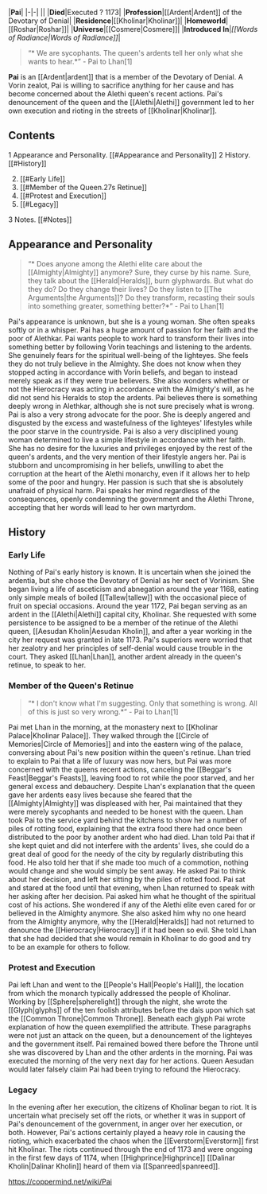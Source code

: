 |**Pai**|
|-|-|
||
|**Died**|Executed ? 1173|
|**Profession**|[[Ardent\|Ardent]] of the Devotary of Denial|
|**Residence**|[[Kholinar\|Kholinar]]|
|**Homeworld**|[[Roshar\|Roshar]]|
|**Universe**|[[Cosmere\|Cosmere]]|
|**Introduced In**|*[[Words of Radiance\|Words of Radiance]]*|

>“* We are sycophants. The queen's ardents tell her only what she wants to hear.*”
\- Pai to Lhan[1]


**Pai** is an [[Ardent\|ardent]] that is a member of the Devotary of Denial. A Vorin zealot, Pai is willing to sacrifice anything for her cause and has become concerned about the Alethi queen's recent actions. Pai's denouncement of the queen and the [[Alethi\|Alethi]] government led to her own execution and rioting in the streets of [[Kholinar\|Kholinar]].

## Contents

1 Appearance and Personality. [[#Appearance and Personality]] 
2 History. [[#History]] 

2. [[#Early Life]] 
2. [[#Member of the Queen.27s Retinue]] 
2. [[#Protest and Execution]] 
2. [[#Legacy]] 


3 Notes. [[#Notes]] 


## Appearance and Personality
>“* Does anyone among the Alethi elite care about the [[Almighty\|Almighty]] anymore? Sure, they curse by his name. Sure, they talk about the [[Herald\|Heralds]], burn glyphwards. But what do they do? Do they change their lives? Do they listen to [[The Arguments\|the Arguments]]? Do they transform, recasting their souls into something greater, something better?*”
\- Pai to Lhan[1]


Pai's appearance is unknown, but she is a young woman. She often speaks softly or in a whisper.
Pai has a huge amount of passion for her faith and the poor of Alethkar. Pai wants people to work hard to transform their lives into something better by following Vorin teachings and listening to the ardents. She genuinely fears for the spiritual well-being of the lighteyes. She feels they do not truly believe in the Almighty. She does not know when they stopped acting in accordance with Vorin beliefs, and began to instead merely speak as if they were true believers. She also wonders whether or not the Hierocracy was acting in accordance with the Almighty's will, as he did not send his Heralds to stop the ardents. Pai believes there is something deeply wrong in Alethkar, although she is not sure precisely what is wrong. Pai is also a very strong advocate for the poor. She is deeply angered and disgusted by the excess and wastefulness of the lighteyes' lifestyles while the poor starve in the countryside.
Pai is also a very disciplined young woman determined to live a simple lifestyle in accordance with her faith. She has no desire for the luxuries and privileges enjoyed by the rest of the queen's ardents, and the very mention of their lifestyle angers her. Pai is stubborn and uncompromising in her beliefs, unwilling to abet the corruption at the heart of the Alethi monarchy, even if it allows her to help some of the poor and hungry. Her passion is such that she is absolutely unafraid of physical harm. Pai speaks her mind regardless of the consequences, openly condemning the government and the Alethi Throne, accepting that her words will lead to her own martyrdom.

## History
### Early Life
Nothing of Pai's early history is known. It is uncertain when she joined the ardentia, but she chose the Devotary of Denial as her sect of Vorinism. She began living a life of asceticism and abnegation around the year 1168, eating only simple meals of boiled [[Tallew\|tallew]] with the occasional piece of fruit on special occasions. Around the year 1172, Pai began serving as an ardent in the [[Alethi\|Alethi]] capital city, Kholinar. She requested with some persistence to be assigned to be a member of the retinue of the Alethi queen, [[Aesudan Kholin\|Aesudan Kholin]], and after a year working in the city her request was granted in late 1173. Pai's superiors were worried that her zealotry and her principles of self-denial would cause trouble in the court. They asked [[Lhan\|Lhan]], another ardent already in the queen's retinue, to speak to her.

### Member of the Queen's Retinue
>“* I don't know what I'm suggesting. Only that something is wrong. All of this is just so very wrong.*”
\- Pai to Lhan[1]


Pai met Lhan in the morning, at the monastery next to [[Kholinar Palace\|Kholinar Palace]]. They walked through the [[Circle of Memories\|Circle of Memories]] and into the eastern wing of the palace, conversing about Pai's new position within the queen's retinue. Lhan tried to explain to Pai that a life of luxury was now hers, but Pai was more concerned with the queens recent actions, canceling the [[Beggar's Feast\|Beggar's Feasts]], leaving food to rot while the poor starved, and her general excess and debauchery. Despite Lhan's explanation that the queen gave her ardents easy lives because she feared that the [[Almighty\|Almighty]] was displeased with her, Pai maintained that they were merely sycophants and needed to be honest with the queen.
Lhan took Pai to the service yard behind the kitchens to show her a number of piles of rotting food, explaining that the extra food there had once been distributed to the poor by another ardent who had died. Lhan told Pai that if she kept quiet and did not interfere with the ardents' lives, she could do a great deal of good for the needy of the city by regularly distributing this food. He also told her that if she made too much of a commotion, nothing would change and she would simply be sent away. He asked Pai to think about her decision, and left her sitting by the piles of rotted food.
Pai sat and stared at the food until that evening, when Lhan returned to speak with her asking after her decision. Pai asked him what he thought of the spiritual cost of his actions. She wondered if any of the Alethi elite even cared for or believed in the Almighty anymore. She also asked him why no one heard from the Almighty anymore, why the [[Herald\|Heralds]] had not returned to denounce the [[Hierocracy\|Hierocracy]] if it had been so evil. She told Lhan that she had decided that she would remain in Kholinar to do good and try to be an example for others to follow.

### Protest and Execution
Pai left Lhan and went to the [[People's Hall\|People's Hall]], the location from which the monarch typically addressed the people of Kholinar. Working by [[Sphere\|spherelight]] through the night, she wrote the [[Glyph\|glyphs]] of the ten foolish attributes before the dais upon which sat the [[Common Throne\|Common Throne]]. Beneath each glyph Pai wrote explanation of how the queen exemplified the attribute. These paragraphs were not just an attack on the queen, but a denouncement of the lighteyes and the government itself. Pai remained bowed there before the Throne until she was discovered by Lhan and the other ardents in the morning. Pai was executed the morning of the very next day for her actions. Queen Aesudan would later falsely claim Pai had been trying to refound the Hierocracy.

### Legacy
In the evening after her execution, the citizens of Kholinar began to riot. It is uncertain what precisely set off the riots, or whether it was in support of Pai's denouncement of the government, in anger over her execution, or both. However, Pai's actions certainly played a heavy role in causing the rioting, which exacerbated the chaos when the [[Everstorm\|Everstorm]] first hit Kholinar. The riots continued through the end of 1173 and were ongoing in the first few days of 1174, when [[Highprince\|Highprince]] [[Dalinar Kholin\|Dalinar Kholin]] heard of them via [[Spanreed\|spanreed]].



https://coppermind.net/wiki/Pai